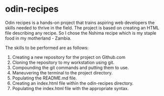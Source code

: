 # odin-recipes

Odin recipes is a hands-on project that trains aspiring web developers the skills needed to thrive in the field.
The project is based on creating an HTML file describing any recipe.
So I chose the Nshima recipe which is my staple food in my motherland - Zambia.

The skills to be performed are as follows:

1. Creating a new repository for the project on Github.com
2. Cloning the repository to my workstation using git.
3. Compounding the git commands and putting them to use.
4. Maneuvering the terminal to the project directory.
5. Populating the README.md file.
6. Creating an index.html file within the odin-recipes directory.
7. Populating the index.html file with the appropriate syntax.
